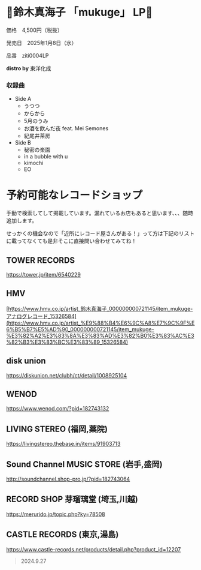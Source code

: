 # 🌵鈴木真海子 「mukuge」 LP🌵

価格　4,500円（税抜）

発売日　2025年1月8日（水）

品番　ziti0004LP

**distro by** 東洋化成

### 収録曲

- Side A
    - うつつ
    - からから
    - 5月のうみ
    - お酒を飲んだ夜 feat. Mei Semones
    - 紀尾井茶房
- Side B
    - 秘密の楽園
    - in a bubble with u
    - kimochi
    - EO

# **予約可能なレコードショップ**

手動で検索してして掲載しています。漏れているお店もあると思います、、、随時追加します。

せっかくの機会なので「近所にレコード屋さんがある！」って方は下記のリストに載ってなくても是非そこに直接問い合わせてみてね！

## TOWER RECORDS

https://tower.jp/item/6540229

## HMV

[https://www.hmv.co.jp/artist_鈴木真海子_000000000721145/item_mukuge-アナログレコード_15326584](https://www.hmv.co.jp/artist_%E9%88%B4%E6%9C%A8%E7%9C%9F%E6%B5%B7%E5%AD%90_000000000721145/item_mukuge-%E3%82%A2%E3%83%8A%E3%83%AD%E3%82%B0%E3%83%AC%E3%82%B3%E3%83%BC%E3%83%89_15326584)

## disk union

https://diskunion.net/clubh/ct/detail/1008925104

## WENOD

https://www.wenod.com/?pid=182743132

## LIVING STEREO (福岡,薬院)

https://livingstereo.thebase.in/items/91903713

## Sound Channel MUSIC STORE (岩手,盛岡)

http://soundchannel.shop-pro.jp/?pid=182743064

## RECORD SHOP 芽瑠璃堂 (埼玉,川越)

https://merurido.jp/topic.php?ky=78508

## CASTLE RECORDS (東京,湯島)

https://www.castle-records.net/products/detail.php?product_id=12207





> 2024.9.27
>
